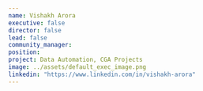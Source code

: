 ```yaml
---
name: Vishakh Arora
executive: false
director: false
lead: false
community_manager: 
position:
project: Data Automation, CGA Projects
image: ../assets/default_exec_image.png
linkedin: "https://www.linkedin.com/in/vishakh-arora"
---
```

